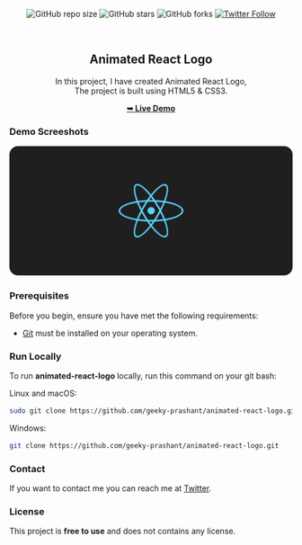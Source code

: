 <div align="center">
  
  ![GitHub repo size](https://img.shields.io/github/repo-size/geeky-prashant/animated-react-logo)
  ![GitHub stars](https://img.shields.io/github/stars/geeky-prashant/animated-react-logo)
  ![GitHub forks](https://img.shields.io/github/forks/geeky-prashant/animated-react-logo?style=social)
  [![Twitter Follow](https://img.shields.io/twitter/follow/geekyprashant?style=social)](https://twitter.com/intent/follow?screen_name=geekyprashant)
 
  <br />

  <h2 align="center">Animated React Logo</h2>

  In this project, I have created Animated React Logo, <br />The project is built using HTML5 & CSS3.

  <a href="https://geeky-prashant.github.io/animated-react-logo/"><strong>➥ Live Demo</strong></a>

</div>

### Demo Screeshots

![Animated React Logo Desktop Demo](./readme-images/Animated-React-Logo.png "Desktop Demo")

### Prerequisites

Before you begin, ensure you have met the following requirements:

* [Git](https://git-scm.com/downloads "Download Git") must be installed on your operating system.

### Run Locally

To run **animated-react-logo** locally, run this command on your git bash:

Linux and macOS:

```bash
sudo git clone https://github.com/geeky-prashant/animated-react-logo.git
```

Windows:

```bash
git clone https://github.com/geeky-prashant/animated-react-logo.git
```

### Contact

If you want to contact me you can reach me at [Twitter](https://www.twitter.com/geekyprashant).

### License

This project is **free to use** and does not contains any license.
